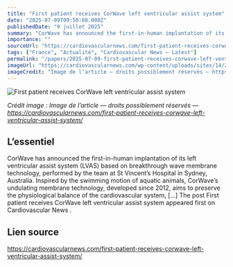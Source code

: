```yaml
---
title: "First patient receives CorWave left ventricular assist system"
date: "2025-07-09T09:50:08.000Z"
publishedDate: "9 juillet 2025"
summary: "CorWave has announced the first-in-human implantation of its left ventricular assist system (LVAS) based on breakthrough wave membrane technology, performed by the team at St Vincent’s Hospital in Sydney, Australia. Inspired by the swimming motion of aquatic animals, CorWave&#8217;s undulating membrane technology, developed since 2012, aims to preserve the physiological balance of the cardiovascular system, [&#8230;] The post First patient receives CorWave left ventricular assist system appeared first on Cardiovascular News ."
importance: ""
sourceUrl: "https://cardiovascularnews.com/first-patient-receives-corwave-left-ventricular-assist-system/"
tags: ["France", "Actualité", "Cardiovascular News — Latest"]
permalink: "/papers/2025-07-09-first-patient-receives-corwave-left-ventricular-assist-system"
imageUrl: "https://cardiovascularnews.com/wp-content/uploads/sites/14/2021/01/Corwave.jpg"
imageCredit: "Image de l’article — droits possiblement réservés — https://cardiovascularnews.com/first-patient-receives-corwave-left-ventricular-assist-system/"
---
```


![First patient receives CorWave left ventricular assist system](https://cardiovascularnews.com/wp-content/uploads/sites/14/2021/01/Corwave.jpg)

*Crédit image : Image de l’article — droits possiblement réservés — https://cardiovascularnews.com/first-patient-receives-corwave-left-ventricular-assist-system/*

## L’essentiel

CorWave has announced the first-in-human implantation of its left ventricular assist system (LVAS) based on breakthrough wave membrane technology, performed by the team at St Vincent’s Hospital in Sydney, Australia. Inspired by the swimming motion of aquatic animals, CorWave&#8217;s undulating membrane technology, developed since 2012, aims to preserve the physiological balance of the cardiovascular system, [&#8230;] The post First patient receives CorWave left ventricular assist system appeared first on Cardiovascular News .

## Lien source

https://cardiovascularnews.com/first-patient-receives-corwave-left-ventricular-assist-system/
